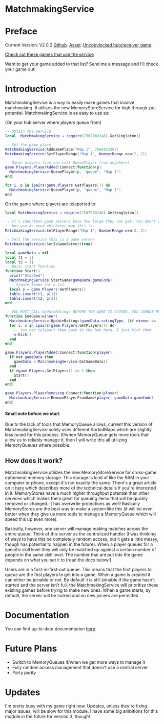 
# MatchmakingService

# Preface
Current Version: V2.0.2
[Github](https://github.com/steven4547466/MatchmakingService). [Asset](https://www.roblox.com/library/7567983240/MatchmakingService). [Uncopylocked hub/receiver game](https://www.roblox.com/games/7563843268/MatchmakingService).

[Check out these games that use the service](https://github.com/steven4547466/MatchmakingService/blob/master/GamesThatUseMatchmakingService.md)

Want to get your game added to that list? Send me a message and I'll check your game out!

# Introduction
MatchmakingService is a way to easily make games that involve matchmaking. It utilizes the new MemoryStoreService for high through-put potential. MatchmakingService is as easy to use as:

(On your hub server where players queue from)
```lua
-- Obtain the service
local  MatchmakingService = require(7567983240).GetSingleton()

-- Set the game place
MatchmakingService:AddGamePlace("Map 1", 7584483307)
MatchmakingService:SetPlayerRange("Map 1", NumberRange.new(2, 2))

-- Queue players (you can call QueuePlayer from anywhere)
game.Players.PlayerAdded:Connect(function(p)
  MatchmakingService:QueuePlayer(p, "queue", "Map 1")
end)

for i, p in ipairs(game.Players:GetPlayers()) do
  MatchmakingService:QueuePlayer(p, "queue", "Map 1")
end
```

On the game where players are teleported to:
```lua
local MatchmakingService = require(7567983240).GetSingleton()

-- It's important game servers know how large they can get. You don't really need every map here,
-- but you do need whichever map this is.
MatchmakingService:SetPlayerRange("Map 1", NumberRange.new(2, 2))

-- Tell the service this is a game server
MatchmakingService:SetIsGameServer(true)

local gameData = nil
local t1 = {}
local t2 = {}
-- Basic start function
function Start()
  print("Started")
  MatchmakingService:StartGame(gameData.gameCode)
  -- Simple teams for a 1v1.
  local p = game.Players:GetPlayers()
  table.insert(t1, p[1])
  table.insert(t2, p[2])
end

-- YOU MUST CALL UpdateRatings BEFORE THE GAME IS CLOSED. YOU CANNOT PUT THIS IN BindToClose!
function EndGame(winner)
  MatchmakingService:UpdateRatings(gameData.ratingType, {if winner == 1 then 1 else 2, if winner == 2 then 1, else 2}, {t1, t2})
  for i, v in ipairs(game.Players:GetPlayers()) do
    -- You can teleport them back to the hub here, I just kick them
    v:Kick()
  end
end

game.Players.PlayerAdded:Connect(function(player)
  if not gameData then
    gameData = MatchmakingService:GetGameData()
  end
  if #game.Players:GetPlayers() >= 2 then
    Start()
  end
end)

game.Players.PlayerRemoving:Connect(function(player)
  MatchmakingService:RemovePlayerFromGame(player, gameData.gameCode)
end)
```

#### Small note before we start
Due to the lack of tools that MemoryQueue allows, current this version of MatchmakingService solely uses different SortedMaps which are slightly less tuned for this process. If/when MemoryQueue gets more tools that allow us to reliably manage it, then I will write this all utilizing MemoryQueues where possible.

## How does it work?
MatchmakingService utilizes the new MemoryStoreService for cross-game ephemeral memory storage. This storage is kind of like the RAM in your computer or phone, except it's not exactly the same. There's a great article on it [here](https://developer.roblox.com/en-us/articles/memory-store) which describes more of the technical details if you're interested in it. MemoryStores have a much higher throughput potential than other services which makes them great for queuing items that will be quickly removed or changed. It has overwrite protections as well! Basically MemoryStores are the best way to make a system like this (it will be even better when they give us more tools to manage a MemoryQueue which will speed this up even more).

Basically, however, one server will manage making matches across the entire queue. Think of this server as the centralized handler (I was thinking of ways to have this be completely random access, but it gets a little messy, though has potential to happen in the future). When a player queues for a specific skill level they will only be matched up against a certain number of people in the same skill level. The number that are put into the game depends on what you set it to (read the docs below!).

Users are in a first-in-first-out queue. This means that the first players to queue are the first players to get into a game. When a game is created it can either be joinable or not. By default it is still joinable if the game hasn't started and the server isn't full, the MatchmakingService will prioritize these existing games before trying to make new ones. When a game starts, by default, the server will be locked and no new joiners are permitted.

# Documentation
You can find up-to-date documentation [here](https://steven4547466.github.io/MatchmakingService/). 

# Future Plans
- Switch to MemoryQueues if/when we get more ways to manage it
- Fully random access management that doesn't use a central server
- Party parity

# Updates
I'm pretty busy with my game right now. Updates, unless they're fixing major issues, will be slow for this module. I have some big ambitions for this module in the future for version 3, though!
